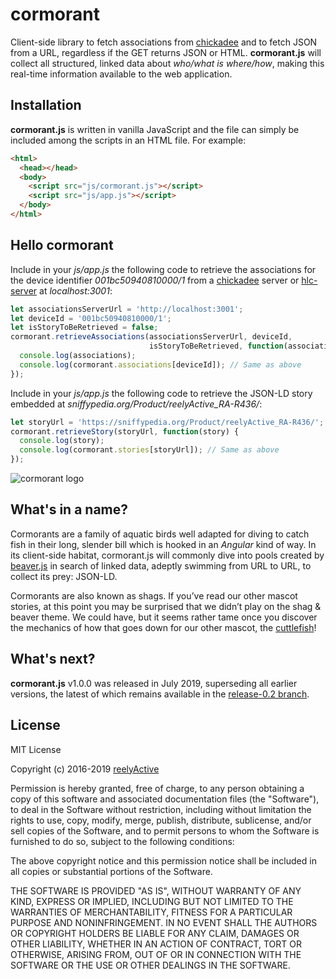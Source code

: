 cormorant
=========

Client-side library to fetch associations from [chickadee](https://github.com/reelyactive/chickadee) and to fetch JSON from a URL, regardless if the GET returns JSON or HTML.  __cormorant.js__ will collect all structured, linked data about _who/what is where/how_, making this real-time information available to the web application.


Installation
------------

__cormorant.js__ is written in vanilla JavaScript and the file can simply be included among the scripts in an HTML file.  For example:

```html
<html>
  <head></head>
  <body>
    <script src="js/cormorant.js"></script>
    <script src="js/app.js"></script>
  </body>
</html>
```


Hello cormorant
---------------

Include in your _js/app.js_ the following code to retrieve the associations for the device identifier _001bc50940810000/1_ from a [chickadee](https://github.com/reelyactive/chickadee) server or [hlc-server](https://github.com/reelyactive/hlc-server) at _localhost:3001_:

```javascript
let associationsServerUrl = 'http://localhost:3001';
let deviceId = '001bc50940810000/1';
let isStoryToBeRetrieved = false;
cormorant.retrieveAssociations(associationsServerUrl, deviceId,
                               isStoryToBeRetrieved, function(associations) {
  console.log(associations);
  console.log(cormorant.associations[deviceId]); // Same as above
});
```

Include in your _js/app.js_ the following code to retrieve the JSON-LD story embedded at _sniffypedia.org/Product/reelyActive_RA-R436/_:

```javascript
let storyUrl = 'https://sniffypedia.org/Product/reelyActive_RA-R436/';
cormorant.retrieveStory(storyUrl, function(story) {
  console.log(story);
  console.log(cormorant.stories[storyUrl]); // Same as above
});
```


![cormorant logo](https://reelyactive.github.io/cormorant/images/cormorant-bubble.png)


What's in a name?
-----------------

Cormorants are a family of aquatic birds well adapted for diving to catch fish in their long, slender bill which is hooked in an _Angular_ kind of way.  In its client-side habitat, cormorant.js will commonly dive into pools created by [beaver.js](https://github.com/reelyactive/cormorant) in search of linked data, adeptly swimming from URL to URL, to collect its prey: JSON-LD.

Cormorants are also known as shags.  If you’ve read our other mascot stories, at this point you may be surprised that we didn’t play on the shag & beaver theme.  We could have, but it seems rather tame once you discover the mechanics of how that goes down for our other mascot, the [cuttlefish](https://github.com/reelyactive/cuttlefish)!


What's next?
------------

__cormorant.js__ v1.0.0 was released in July 2019, superseding all earlier versions, the latest of which remains available in the [release-0.2 branch](https://github.com/reelyactive/cormorant/tree/release-0.2).


License
-------

MIT License

Copyright (c) 2016-2019 [reelyActive](https://www.reelyactive.com)

Permission is hereby granted, free of charge, to any person obtaining a copy of this software and associated documentation files (the "Software"), to deal in the Software without restriction, including without limitation the rights to use, copy, modify, merge, publish, distribute, sublicense, and/or sell copies of the Software, and to permit persons to whom the Software is furnished to do so, subject to the following conditions:

The above copyright notice and this permission notice shall be included in all copies or substantial portions of the Software.

THE SOFTWARE IS PROVIDED "AS IS", WITHOUT WARRANTY OF ANY KIND, EXPRESS OR
IMPLIED, INCLUDING BUT NOT LIMITED TO THE WARRANTIES OF MERCHANTABILITY,
FITNESS FOR A PARTICULAR PURPOSE AND NONINFRINGEMENT. IN NO EVENT SHALL THE
AUTHORS OR COPYRIGHT HOLDERS BE LIABLE FOR ANY CLAIM, DAMAGES OR OTHER
LIABILITY, WHETHER IN AN ACTION OF CONTRACT, TORT OR OTHERWISE, ARISING FROM,
OUT OF OR IN CONNECTION WITH THE SOFTWARE OR THE USE OR OTHER DEALINGS IN
THE SOFTWARE.


